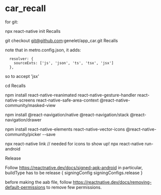 # car_recall

for git:

npx react-native init Recalls

git checkout git@github.com:genelet/app_car.git Recalls

note that in metro.config.json, it adds:
```
  resolver: {
    sourceExts: ['js', 'json', 'ts', 'tsx', 'jsx']
  },
```
so to accept 'jsx'

cd Recalls

npm install react-native-reanimated react-native-gesture-handler react-native-screens react-native-safe-area-context @react-native-community/masked-view

npm install @react-navigation/native @react-navigation/stack @react-navigation/drawer

npm install react-native-elements react-native-vector-icons @react-native-community/picker --save

npx react-native link // needed for icons to show up!
npx react-native run-android

Release

Follow
https://reactnative.dev/docs/signed-apk-android
in particular,  buildType has to be
release {
  signingConfig signingConfigs.release
}

before making the aab file, follow https://reactnative.dev/docs/removing-default-permissions
to remove few permissions.
